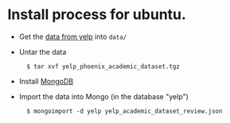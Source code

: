 Install process for ubuntu.
===========================

* Get the [data from yelp](http://www.yelp.com/dataset_challenge/) into `data/`


* Untar the data

        $ tar xvf yelp_phoenix_academic_dataset.tgz


* Install [MongoDB](http://docs.mongodb.org/manual/tutorial/install-mongodb-on-ubuntu/)


* Import the data into Mongo (in the database "yelp")

        $ mongoimport -d yelp yelp_academic_dataset_review.json
